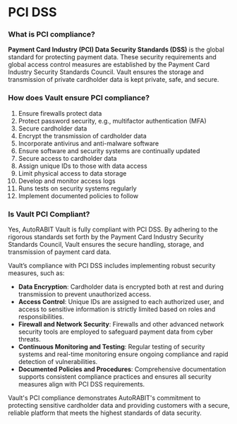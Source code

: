# PCI DSS

### What is PCI compliance?&#x20;

**Payment Card Industry (PCI) Data Security Standards (DSS)** is the global standard for protecting payment data. These security requirements and global access control measures are established by the Payment Card Industry Security Standards Council. Vault ensures the storage and transmission of private cardholder data is kept private, safe, and secure.

### How does Vault ensure PCI compliance?

1. Ensure firewalls protect data
2. Protect password security, e.g., multifactor authentication (MFA)
3. Secure cardholder data
4. Encrypt the transmission of cardholder data
5. Incorporate antivirus and anti-malware software
6. Ensure software and security systems are continually updated
7. Secure access to cardholder data
8. Assign unique IDs to those with data access
9. Limit physical access to data storage
10. Develop and monitor access logs
11. Runs tests on security systems regularly
12. Implement documented policies to follow

### Is Vault PCI Compliant?

Yes, AutoRABIT Vault is fully compliant with PCI DSS. By adhering to the rigorous standards set forth by the Payment Card Industry Security Standards Council, Vault ensures the secure handling, storage, and transmission of payment card data.

Vault’s compliance with PCI DSS includes implementing robust security measures, such as:

* **Data Encryption**: Cardholder data is encrypted both at rest and during transmission to prevent unauthorized access.
* **Access Control**: Unique IDs are assigned to each authorized user, and access to sensitive information is strictly limited based on roles and responsibilities.
* **Firewall and Network Security**: Firewalls and other advanced network security tools are employed to safeguard payment data from cyber threats.
* **Continuous Monitoring and Testing**: Regular testing of security systems and real-time monitoring ensure ongoing compliance and rapid detection of vulnerabilities.
* **Documented Policies and Procedures**: Comprehensive documentation supports consistent compliance practices and ensures all security measures align with PCI DSS requirements.

Vault's PCI compliance demonstrates AutoRABIT's commitment to protecting sensitive cardholder data and providing customers with a secure, reliable platform that meets the highest standards of data security.
